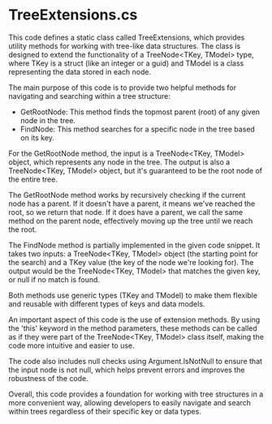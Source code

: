 # TreeExtensions.cs

This code defines a static class called TreeExtensions, which provides utility methods for working with tree-like data structures. The class is designed to extend the functionality of a TreeNode<TKey, TModel> type, where TKey is a struct (like an integer or a guid) and TModel is a class representing the data stored in each node.

The main purpose of this code is to provide two helpful methods for navigating and searching within a tree structure:

- GetRootNode: This method finds the topmost parent (root) of any given node in the tree.
- FindNode: This method searches for a specific node in the tree based on its key.

For the GetRootNode method, the input is a TreeNode<TKey, TModel> object, which represents any node in the tree. The output is also a TreeNode<TKey, TModel> object, but it's guaranteed to be the root node of the entire tree.

The GetRootNode method works by recursively checking if the current node has a parent. If it doesn't have a parent, it means we've reached the root, so we return that node. If it does have a parent, we call the same method on the parent node, effectively moving up the tree until we reach the root.

The FindNode method is partially implemented in the given code snippet. It takes two inputs: a TreeNode<TKey, TModel> object (the starting point for the search) and a TKey value (the key of the node we're looking for). The output would be the TreeNode<TKey, TModel> that matches the given key, or null if no match is found.

Both methods use generic types (TKey and TModel) to make them flexible and reusable with different types of keys and data models.

An important aspect of this code is the use of extension methods. By using the 'this' keyword in the method parameters, these methods can be called as if they were part of the TreeNode<TKey, TModel> class itself, making the code more intuitive and easier to use.

The code also includes null checks using Argument.IsNotNull to ensure that the input node is not null, which helps prevent errors and improves the robustness of the code.

Overall, this code provides a foundation for working with tree structures in a more convenient way, allowing developers to easily navigate and search within trees regardless of their specific key or data types.